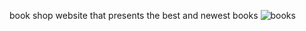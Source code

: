 book shop website that presents the best and newest books 
![books](https://github.com/user-attachments/assets/56829ddd-3eda-4f7d-92fa-21df9d531c33)
